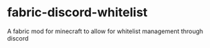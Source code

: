 # fabric-discord-whitelist
A fabric mod for minecraft to allow for whitelist management through discord
